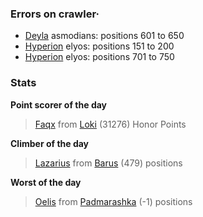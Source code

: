 ### Errors on crawler·
- [Deyla](/#/ranking/Deyla) asmodians: positions 601 to 650
- [Hyperion](/#/ranking/Hyperion) elyos: positions 151 to 200
- [Hyperion](/#/ranking/Hyperion) elyos: positions 701 to 750


### Stats

**Point scorer of the day**
>[Faqx](/#/character/Loki/484337) from [Loki](/#/ranking/Loki)  (31276) Honor Points


**Climber of the day**
>[Lazarius](/#/character/Barus/140858) from [Barus](/#/ranking/Barus)  (479) positions


**Worst of the day**
>[Oelis](/#/character/Padmarashka/8688) from [Padmarashka](/#/ranking/Padmarashka)  (-1) positions


